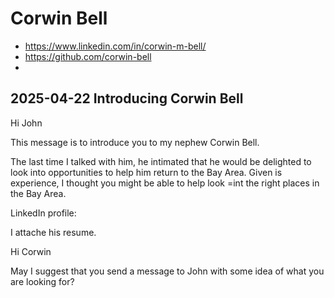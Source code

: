 # Corwin Bell


* https://www.linkedin.com/in/corwin-m-bell/
* https://github.com/corwin-bell
*

## 2025-04-22 Introducing Corwin Bell

Hi John

This message is to introduce you to my nephew Corwin Bell.

The last time I talked with him, he intimated that he would be delighted to look into opportunities to help him return to the Bay Area. Given is  experience, I thought you might be able to help look =int the right places in the Bay Area.

LinkedIn profile: 

I attache his resume.

Hi Corwin

May I suggest that you send a message to John with some idea of what you are looking for?


